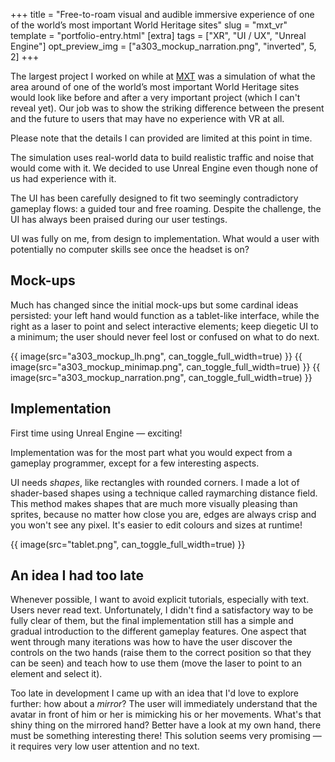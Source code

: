 +++
title = "Free-to-roam visual and audible immersive experience of one of the world’s most important World Heritage sites"
slug = "mxt_vr"
template = "portfolio-entry.html"
[extra]
tags = ["XR", "UI / UX", "Unreal Engine"]
opt_preview_img = ["a303_mockup_narration.png", "inverted", 5, 2]
+++

The largest project I worked on while at [MXT](https://mxt.co.uk/) was a simulation of what the area around of one of the world’s most important World Heritage sites would look like before and after a very important project (which I can't reveal yet). Our job was to show the striking difference between the present and the future to users that may have no experience with VR at all.

Please note that the details I can provided are limited at this point in time.

The simulation uses real-world data to build realistic traffic and noise that would come with it. We decided to use Unreal Engine even though none of us had experience with it.

The UI has been carefully designed to fit two seemingly contradictory gameplay flows: a guided tour and free roaming. Despite the challenge, the UI has always been praised during our user testings.

UI was fully on me, from design to implementation. What would a user with potentially no computer skills see once the headset is on?

## Mock-ups

Much has changed since the initial mock-ups but some cardinal ideas persisted: your left hand would function as a tablet-like interface, while the right as a laser to point and select interactive elements; keep diegetic UI to a minimum; the user should never feel lost or confused on what to do next.

{{ image(src="a303_mockup_lh.png", can_toggle_full_width=true) }}
{{ image(src="a303_mockup_minimap.png", can_toggle_full_width=true) }}
{{ image(src="a303_mockup_narration.png", can_toggle_full_width=true) }}

## Implementation

First time using Unreal Engine — exciting!

Implementation was for the most part what you would expect from a gameplay programmer, except for a few interesting aspects.

UI needs _shapes_, like rectangles with rounded corners. I made a lot of shader-based shapes using a technique called raymarching distance field. This method makes shapes that are much more visually pleasing than sprites, because no matter how close you are, edges are always crisp and you won't see any pixel. It's easier to edit colours and sizes at runtime!

{{ image(src="tablet.png", can_toggle_full_width=true) }}

## An idea I had too late

Whenever possible, I want to avoid explicit tutorials, especially with text. Users never read text. Unfortunately, I didn't find a satisfactory way to be fully clear of them, but the final implementation still has a simple and gradual introduction to the different gameplay features. One aspect that went through many iterations was how to have the user discover the controls on the two hands (raise them to the correct position so that they can be seen) and teach how to use them (move the laser to point to an element and select it).

Too late in development I came up with an idea that I'd love to explore further: how about a *mirror*? The user will immediately understand that the avatar in front of him or her is mimicking his or her movements. What's that shiny thing on the mirrored hand? Better have a look at my own hand, there must be something interesting there! This solution seems very promising — it requires very low user attention and no text.
